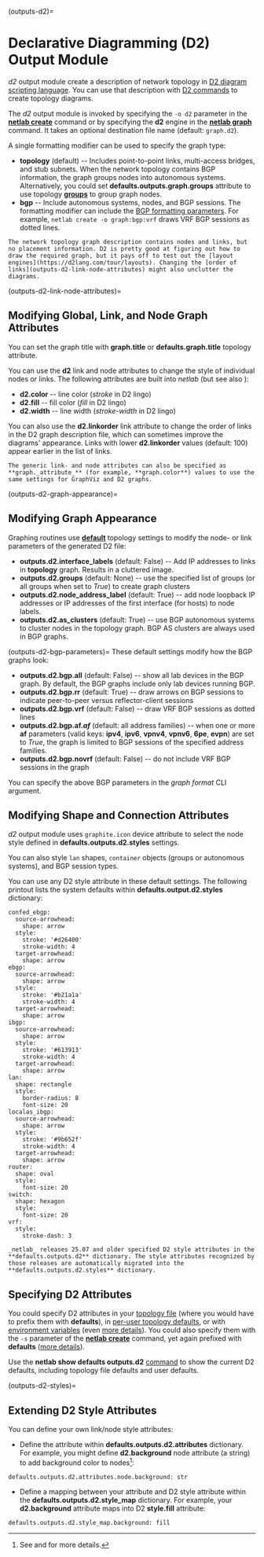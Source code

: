 (outputs-d2)=
# Declarative Diagramming (D2) Output Module

*d2* output module create a description of network topology in [D2 diagram scripting language](https://d2lang.com/tour/intro). You can use that description with [D2 commands](https://d2lang.com/tour/install) to create topology diagrams.

The *d2* output module is invoked by specifying the `-o d2` parameter in the **[netlab create](netlab-create)** command or by specifying the **d2** engine in the **[netlab graph](netlab-graph)** command. It takes an optional destination file name (default: `graph.d2`).

A single formatting modifier can be used to specify the graph type:

* **topology** (default) -- Includes point-to-point links, multi-access bridges, and stub subnets. When the network topology contains BGP information, the graph groups nodes into autonomous systems. Alternatively, you could set **defaults.outputs.graph.groups** attribute to use topology **[groups](topo-groups)** to group graph nodes.
* **bgp** -- Include autonomous systems, nodes, and BGP sessions. The formatting modifier can include the [BGP formatting parameters](outputs-d2-bgp-parameters). For example, `netlab create -o graph:bgp:vrf` draws VRF BGP sessions as dotted lines.

```{tip}
The network topology graph description contains nodes and links, but no placement information. D2 is pretty good at figuring out how to draw the required graph, but it pays off to test out the [layout engines](https://d2lang.com/tour/layouts). Changing the [order of links](outputs-d2-link-node-attributes) might also unclutter the diagrams.
```

(outputs-d2-link-node-attributes)=
## Modifying Global, Link, and Node Graph Attributes

You can set the graph title with **graph.title** or **defaults.graph.title** topology attribute.

You can use the **d2** link and node attributes to change the style of individual nodes or links. The following attributes are built into _netlab_ (but see also [](outputs-d2-styles)):

* **d2.color** -- line color (*stroke* in D2 lingo)
* **d2.fill** -- fill color (*fill* in D2 lingo)
* **d2.width** -- line width (*stroke-width* in D2 lingo)

You can also use the **d2.linkorder** link attribute to change the order of links in the D2 graph description file, which can sometimes improve the diagrams' appearance. Links with lower **d2.linkorder** values (default: 100) appear earlier in the list of links.

```{tip}
The generic link- and node attributes can also be specified as **graph._attribute_** (for example, **graph.color**) values to use the same settings for GraphViz and D2 graphs.
```

(outputs-d2-graph-appearance)=
## Modifying Graph Appearance

Graphing routines use **[default](topo-defaults)** topology settings to modify the node- or link parameters of the generated D2 file:

* **outputs.d2.interface_labels** (default: False) -- Add IP addresses to links in **topology** graph. Results in a cluttered image.
* **outputs.d2.groups** (default: None) -- use the specified list of groups (or all groups when set to *True*) to create graph clusters
* **outputs.d2.node_address_label** (default: True) -- add node loopback IP addresses or IP addresses of the first interface (for hosts) to node labels.
* **outputs.d2.as_clusters** (default: True) -- use BGP autonomous systems to cluster nodes in the topology graph. BGP AS clusters are always used in BGP graphs.

(outputs-d2-bgp-parameters)=
These default settings modify how the BGP graphs look:

* **outputs.d2.bgp.all** (default: False) -- show all lab devices in the BGP graph. By default, the BGP graphs include only lab devices running BGP.
* **outputs.d2.bgp.rr** (default: True) -- draw arrows on BGP sessions to indicate peer-to-peer versus reflector-client sessions
* **outputs.d2.bgp.vrf** (default: False) -- draw VRF BGP sessions as dotted lines
* **outputs.d2.bgp.af._af_** (default: all address families) -- when one or more **af** parameters (valid keys: **ipv4**, **ipv6**, **vpnv4**, **vpnv6**, **6pe**, **evpn**) are set to *True*, the graph is limited to BGP sessions of the specified address families.
* **outputs.d2.bgp.novrf** (default: False) -- do not include VRF BGP sessions in the graph

You can specify the above BGP parameters in the *graph format* CLI argument.

## Modifying Shape and Connection Attributes

*d2* output module uses `graphite.icon` device attribute to select the node style defined in **defaults.outputs.d2.styles** settings.

You can also style `lan` shapes, `container` objects (groups or autonomous systems), and BGP session types.

You can use any D2 style attribute in these default settings. The following printout lists the system defaults within **defaults.output.d2.styles** dictionary:

```
confed_ebgp:
  source-arrowhead:
    shape: arrow
  style:
    stroke: '#d26400'
    stroke-width: 4
  target-arrowhead:
    shape: arrow
ebgp:
  source-arrowhead:
    shape: arrow
  style:
    stroke: '#b21a1a'
    stroke-width: 4
  target-arrowhead:
    shape: arrow
ibgp:
  source-arrowhead:
    shape: arrow
  style:
    stroke: '#613913'
    stroke-width: 4
  target-arrowhead:
    shape: arrow
lan:
  shape: rectangle
  style:
    border-radius: 8
    font-size: 20
localas_ibgp:
  source-arrowhead:
    shape: arrow
  style:
    stroke: '#9b652f'
    stroke-width: 4
  target-arrowhead:
    shape: arrow
router:
  shape: oval
  style:
    font-size: 20
switch:
  shape: hexagon
  style:
    font-size: 20
vrf:
  style:
    stroke-dash: 3
```

```{warning}
_netlab_ releases 25.07 and older specified D2 style attributes in the **‌defaults.outputs.d2** dictionary. The style attributes recognized by those releases are automatically migrated into the **‌defaults.outputs.d2.styles** dictionary.
```

## Specifying D2 Attributes

You could specify D2 attributes in your [topology file](defaults-topology) (where you would have to prefix them with **defaults**), in [per-user topology defaults](defaults-user-file), or with [environment variables](defaults-env) (even [more details](../defaults.md)). You could also specify them with the `-s` parameter of the **[netlab create](netlab-create)** command, yet again prefixed with **defaults** ([more details](netlab-create-set)).

Use the **netlab show defaults outputs.d2** [command](netlab-show-defaults) to show the current D2 defaults, including topology file defaults and user defaults.

(outputs-d2-styles)=
## Extending D2 Style Attributes

You can define your own link/node style attributes:

* Define the attribute within **defaults.outputs.d2.attributes** dictionary. For example, you might define **d2.background** node attribute (a string) to add background color to nodes[^AD]:

```
defaults.outputs.d2.attributes.node.background: str
```

* Define a mapping between your attribute and D2 style attribute within the **defaults.outputs.d2.style_map** dictionary. For example, your **d2.background** attribute maps into D2 **style.fill** attribute:

```
defaults.outputs.d2.style_map.background: fill
```

[^AD]: See [](dev-attribute-validation) and [](dev-valid-data-types) for more details.

